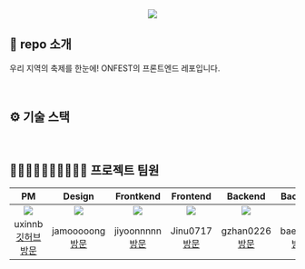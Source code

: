 <div align="center">
  <img src=https://github.com/user-attachments/assets/d886f711-df89-47b6-bdea-505921186efb>

</div>


## 📝 repo 소개
우리 지역의 축제를 한눈에!
ONFEST의 프론트엔드 레포입니다.

<br />

## ⚙ 기술 스택
<!-- https://velog.io/@hippohami/Git-README-%EA%BE%B8%EB%AF%B8%EA%B8%B0-%EB%B1%83%EC%A7%80-%EB%AA%A8%EC%9D%8C -->


<br />

## 🏃‍♂🏃‍♀🏃🏃‍♂🏃‍♀🏃 프로젝트 팀원
<!-- 사람수에 맞게 추가 🏃‍♂🏃‍♀🏃 -->

|PM|Design|Frontkend|Frontend|Backend|Backend|
|:---:|:---:|:---:|:---:|:---:|:---:|
|![](https://avatars.githubusercontent.com/u/178580016?v=4)|![](https://avatars.githubusercontent.com/u/102500033?v=4)|![](https://avatars.githubusercontent.com/u/113495041?v=4)|![](https://avatars.githubusercontent.com/u/105360343?v=4)|![](https://avatars.githubusercontent.com/u/72931656?v=4)|![](https://avatars.githubusercontent.com/u/97323941?v=4)|
|uxinnb [깃허브 방문](https://github.com/uxinnb)|jamooooong [방문](https://github.com/jamooooong)|jiyoonnnnn [방문](https://github.com/jiyoonnnnn)|Jinu0717 [방문](https://github.com/Jinu0717)|gzhan0226 [방문](https://github.com/gzhan0226)|baeksom [방문](https://github.com/baeksom)|

